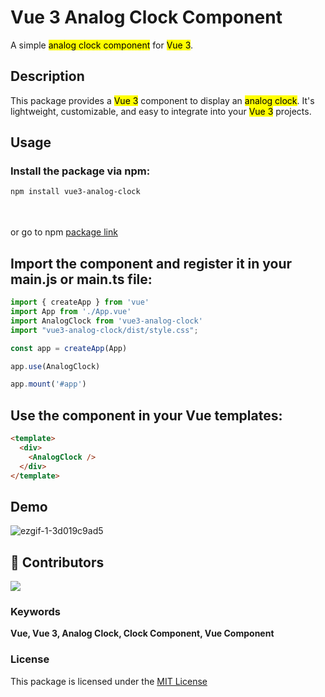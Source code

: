 # Vue 3 Analog Clock Component

A simple <mark>analog clock component</mark> for <mark>Vue 3</mark>.


## Description
This package provides a <mark>Vue 3</mark> component to display an <mark>analog clock</mark>. It's lightweight, customizable, and easy to integrate into your <mark>Vue 3</mark> projects.

## Usage

### Install the package via npm:

```bash
npm install vue3-analog-clock
```
<br/><br/>
or go to npm <a href="https://www.npmjs.com/package/vue3-analog-clock" target="_blank">package link</a>

## Import the component and register it in your main.js or main.ts file:
```javascript
import { createApp } from 'vue'
import App from './App.vue'
import AnalogClock from 'vue3-analog-clock'
import "vue3-analog-clock/dist/style.css";

const app = createApp(App)

app.use(AnalogClock)

app.mount('#app')
```

## Use the component in your Vue templates:

```html
<template>
  <div>
    <AnalogClock />
  </div>
</template>
```

## Demo

![ezgif-1-3d019c9ad5](https://github.com/MadhushaPrasad/vue-analog-clock/assets/50085447/fe6c60e1-a631-42cc-9d93-5bd1bc7e0791)

## 🌱 Contributors
[ ![](https://camo.githubusercontent.com/e5bdd846c2bf495454efaabb0e3ea72815dddd51492dd7366ad9cafae91f1223/68747470733a2f2f636f6e747269622e726f636b732f696d6167653f7265706f3d4d616468757368615072617361642f7675652d616e616c6f672d636c6f636b) ](https://github.com/MadhushaPrasad/vue-analog-clock/graphs/contributors)

### Keywords
**Vue, Vue 3, Analog Clock, Clock Component, Vue Component**

### License
This package is licensed under the [MIT License](https://github.com/MadhushaPrasad/vue-analog-clock/blob/main/LICENSE)
